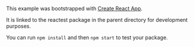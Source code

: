 This example was bootstrapped with [Create React App](https://github.com/facebook/create-react-app).

It is linked to the reactest package in the parent directory for development purposes.

You can run `npm install` and then `npm start` to test your package.
